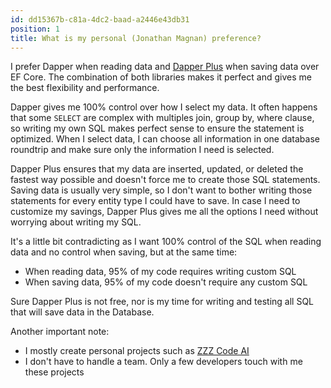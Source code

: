 ```yaml
---
id: dd15367b-c81a-4dc2-baad-a2446e43db31
position: 1
title: What is my personal (Jonathan Magnan) preference?
---
```


I prefer Dapper when reading data and [Dapper Plus](https://dapper-plus.net/) when saving data over EF Core. The combination of both libraries makes it perfect and gives me the best flexibility and performance.

Dapper gives me 100% control over how I select my data. It often happens that some `SELECT` are complex with multiples join, group by, where clause, so writing my own SQL makes perfect sense to ensure the statement is optimized. When I select data, I can choose all information in one database roundtrip and make sure only the information I need is selected.

Dapper Plus ensures that my data are inserted, updated, or deleted the fastest way possible and doesn't force me to create those SQL statements. Saving data is usually very simple, so I don't want to bother writing those statements for every entity type I could have to save. In case I need to customize my savings, Dapper Plus gives me all the options I need without worrying about writing my SQL.

It's a little bit contradicting as I want 100% control of the SQL when reading data and no control when saving, but at the same time:
- When reading data, 95% of my code requires writing custom SQL
- When saving data, 95% of my code doesn't require any custom SQL

Sure Dapper Plus is not free, nor is my time for writing and testing all SQL that will save data in the Database. 

Another important note:

- I mostly create personal projects such as [ZZZ Code AI](https://zzzcode.ai/)
- I don't have to handle a team. Only a few developers touch with me these projects